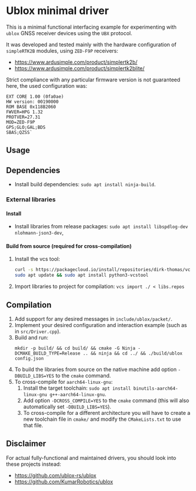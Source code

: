 # Ublox minimal driver

This is a minimal functional interfacing example for experimenting with `ublox` GNSS receiver devices using the `UBX`
protocol.

It was developed and tested mainly with the hardware configuration of `simpleRTK2B` modules, using `ZED-F9P` receivers:

* https://www.ardusimple.com/product/simplertk2b/
* https://www.ardusimple.com/product/simplertk2blite/

Strict compliance with any particular firmware version is not guaranteed here, the used configuration was:

```
EXT CORE 1.00 (0fa0ae)
HW version: 00190000
ROM BASE 0x118B2060
FWVER=HPG 1.32
PROTVER=27.31
MOD=ZED-F9P
GPS;GLO;GAL;BDS
SBAS;QZSS`
```

## Usage

## Dependencies

* Install build dependencies: `sudo apt install ninja-build`.

### External libraries

#### Install

* Install libraries from release packages: `sudo apt install libspdlog-dev nlohmann-json3-dev`,

#### Build from source (required for cross-compilation)

1. Install the vcs tool:
   ```bash
   curl -s https://packagecloud.io/install/repositories/dirk-thomas/vcstool/script.deb.sh | sudo bash
   sudo apt update && sudo apt install python3-vcstool
   ```
2. Import libraries to project for compilation: `vcs import ./ < libs.repos`

## Compilation

1. Add support for any desired messages in `include/ublox/packet/`.
2. Implement your desired configuration and interaction example (such as in `src/Driver.cpp`).
3. Build and run:
    ```
    mkdir -p build/ && cd build/ && cmake -G Ninja -DCMAKE_BUILD_TYPE=Release .. && ninja && cd ../ && ./build/ublox config.json
    ```
4. To build the libraries from source on the native machine add option `-DBUILD_LIBS=YES` to the `cmake` command.
5. To cross-compile for `aarch64-linux-gnu`:
   1. Install the target toolchain: `sudo apt install binutils-aarch64-linux-gnu g++-aarch64-linux-gnu`.
   2. Add option `-DCROSS_COMPILE=YES` to the `cmake` command (this will also automatically set `-DBUILD_LIBS=YES`).
   3. To cross-compile for a different architecture you will have to create a new toolchain file in `cmake/` and modify
      the `CMakeLists.txt` to use that file.

## Disclaimer

For actual fully-functional and maintained drivers, you should look into these projects instead:

* https://github.com/ublox-rs/ublox
* https://github.com/KumarRobotics/ublox